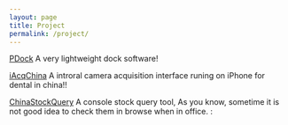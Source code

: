 ```yaml
---
layout: page
title: Project
permalink: /project/
---
```



[PDock](https://github.com/bianliu1013/PDock)
A very lightweight dock software!

[iAcqChina](https://github.com/bianliu1013/acqChina)
A introral camera acquisition interface runing on iPhone for dental in china!!

[ChinaStockQuery](https://github.com/bianliu1013/ChinaStockQuery)
A console stock query tool, As you know, sometime it is not good idea to check them in browse when in office. :